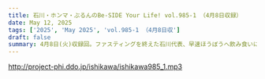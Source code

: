 ```yaml
---
title: 石川・ホンマ・ぶるんのBe-SIDE Your Life! vol.985-1 （4月8日収録）
date: May 12, 2025
tags: ['2025', 'May 2025', 'vol.985-1 （4月8日収']
draft: false
summary: 4月8日(火)収録回。ファスティングを終えた石川代表、早速ほうぼうへ飲み食いに行っちゃってwさらに、お仕事でお世話になっている、大竹しのぶさんの舞台を観覧する「ついで」に、とある地方都市へ【グルメ旅】に赴きます...
---
```


http://project-phi.ddo.jp/ishikawa/ishikawa985_1.mp3